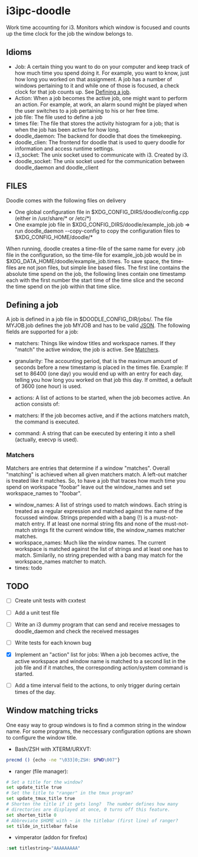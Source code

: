 # i3ipc-doodle
Work time accounting for i3.
Monitors which window is focused and counts up the time clock for the job the window belongs to.


## Idioms
 - Job: A certain thing you want to do on your computer and keep track of how much time you spend doing it. For example, you want to know, just how long you worked on that assignment. A job has a number of windows pertaining to it and while one of those is focused, a check clock for that job counts up. See [Defining a job](https://github.com/mox-mox/i3ipc-doodle#defining-a-job).
 - Action: When a job becomes the active job, one might want to perform an action. For example, at work, an alarm sound might be played when the user switches to a job pertaining to his or her free time.
 - job file: The file used to define a job
 - times file: The file that stores the activity histogram for a job; that is when the job has been active for how long.
 - doodle_daemon: The backend for doodle that does the timekeeping.
 - doodle_clien: The frontend for doodle that is used to query doodle for information and access runtime settings.
 - i3_socket: The unix socket used to communicate with i3. Created by i3.
 - doodle_socket: The unix socket used for the communication between doodle_daemon and doodle_client


## FILES
Doodle comes with the following files on delivery
 - One global configuration file in $XDG_CONFIG_DIRS/doodle/config.cpp (either in /usr/share/* or /etc/*)
 - One example job file in $XDG_CONFIG_DIRS/doodle/example_job.job
 => run doodle_daemon --copy-config to copy the configuration files to $XDG_CONFIG_HOME/doodle/*

When running, doodle creates a time-file of the same name for every .job file in the configuration, so the time-file for example_job.job would be in $XDG_DATA_HOME/doodle/example_job.times. To save space, the time-files are not json files, but simple line based files.
The first line contains the absolute time spend on the job, the following lines contain one timestamp each with the first number the start time of the time slice and the second the time spend on the job within that time slice.


## Defining a job
A job is defined in a job file in $DOODLE_CONFIG_DIR/jobs/. The file MYJOB.job defines the job MYJOB and has to be valid [JSON](http://www.json.org/). The following fields are supported for a job:
 - matchers: Things like window titles and workspace names. If they "match" the active window, the job is active. See [Matchers](https://github.com/mox-mox/i3ipc-doodle#matchers).
 - granularity: The accounting period, that is the maximum amount of seconds before a new timestamp is placed in the times file. Example: If set to 86400 (one day) you would end up with an entry for each day, telling you how long you worked on that job this day. If omitted, a default of 3600 (one hour) is used.

 - actions: A list of actions to be started, when the job becomes active. An action consists of:
  - matchers: If the job becomes active, and if the actions matchers match, the command is executed.
  - command: A string that can be executed by entering it into a shell (actually, execvp is used).

### Matchers
Matchers are entries that determine if a window "matches". Overall "matching" is achieved when all given matchers match. A left-out matcher is treated like it matches. So, to have a job that traces how much time you spend on workspace "foobar" leave out the window_names and set workspace_names to "foobar".
 - window_names: A list of strings used to match windows. Each string is treated as a regular expression and matched against the name of the focussed window. Strings prepended with a bang (!) is a must-not-match entry. If at least one normal string fits and none of the must-not-match strings fit the current window title, the window_names matcher matches.
 - workspace_names: Much like the window names. The current workspace is matched against the list of strings and at least one has to match. Similarily, no string prepended with a bang may match for the workspace_names matcher to match.
 - times: todo


## TODO
 - [ ] Create unit tests with cxxtest
  - [ ] Add a unit test file
  - [ ] Write an i3 dummy program that can send and receive messages to doodle_daemon and check the received messages
  - [ ] Write tests for each known bug
 - [x] Implement an "action" list for jobs: When a job becomes active, the active workspace and window name is matched to a second list in the job file and if it matches, the corresponding action/system command is started.
  - [ ] Add a time interval field to the actions, to only trigger during certain times of the day.


## Window matching tricks
One easy way to group windows is to find a common string in the window name.
For some programs, the neccessary configuration options are shown to configure the window title.
 - Bash/ZSH with XTERM/URXVT:
```bash
precmd () {echo -ne "\033]0;ZSH: $PWD\007"}
```
 - ranger (file manager):
```python
# Set a title for the window?
set update_title true
# Set the title to "ranger" in the tmux program?
set update_tmux_title true
# Shorten the title if it gets long?  The number defines how many
# directories are displayed at once, 0 turns off this feature.
set shorten_title 0
# Abbreviate $HOME with ~ in the titlebar (first line) of ranger?
set tilde_in_titlebar false
```
 - vimperator (addon for firefox)
```javascript
:set titlestring="AAAAAAAAA"
```


